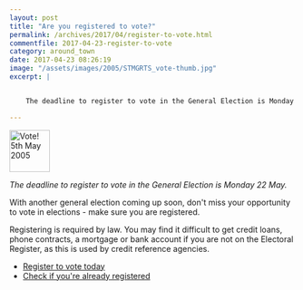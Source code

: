 ```yaml
---
layout: post
title: "Are you registered to vote?"
permalink: /archives/2017/04/register-to-vote.html
commentfile: 2017-04-23-register-to-vote
category: around_town
date: 2017-04-23 08:26:19
image: "/assets/images/2005/STMGRTS_vote-thumb.jpg"
excerpt: |


    The deadline to register to vote in the General Election is Monday 22 May.

---
```


<img src="/assets/images/2005/STMGRTS_vote-thumb.jpg" width="71" height="74" alt="Vote! 5th May 2005"  class="right"/>

*The deadline to register to vote in the General Election is Monday 22 May.*

With another general election coming up soon, don't miss your opportunity to vote in elections - make sure you are registered.

Registering is required by law. You may find it difficult to get credit loans, phone contracts, a mortgage or bank account if you are not on the Electoral Register, as this is used by credit reference agencies.

-   [Register to vote today](http://www.richmond.gov.uk/register_to_vote.htm)
-   [Check if you're already registered](http://richmond.firmstep.com/popup.aspx/RenderForm/?F.Name=rzAL9wtEw9e)
